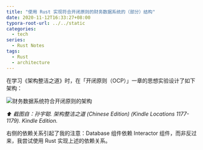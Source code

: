 ```yaml
---
title: "使用 Rust 实现符合开闭原则的财务数据系统的（部分）结构"
date: 2020-11-12T16:33:27+08:00
typora-root-url: ../../static
categories:
  - tech
series:
  - Rust Notes
tags:
  - Rust
  - architecture
---
```


在学习《架构整洁之道》时，在「开闭原则（OCP）」一章的思想实验设计了如下架构：

![财务数据系统符合开闭原则的架构](/images/rust-financial-ocp.assets/image-20201112163526657.png)

_⬆️ 截图自：孙宇聪. 架构整洁之道 (Chinese Edition) (Kindle Locations 1177-1179). Kindle Edition._

右侧的依赖关系引起了我的注意：Database 组件依赖 Interactor 组件，而非反过来，我尝试使用 Rust 实现上述的依赖关系。

<script src="https://gist-it.appspot.com/https://github.com/jtr109/rust-snippets/blob/master/financial-ocp/src/lib.rs"></script>

